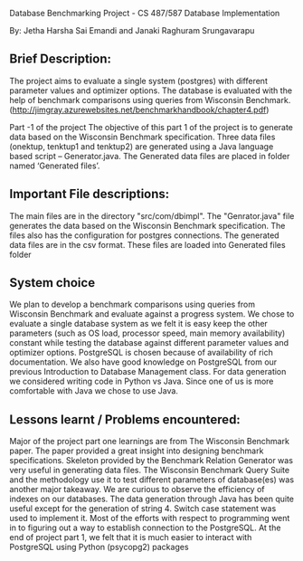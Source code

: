 Database Benchmarking Project - 
CS 487/587 Database Implementation

By: Jetha Harsha Sai Emandi and Janaki Raghuram Srungavarapu 

## Brief Description:
The project aims to evaluate a single system (postgres) with different parameter values and optimizer options. The database is evaluated with the help of benchmark comparisons using queries from Wisconsin Benchmark. 
(http://jimgray.azurewebsites.net/benchmarkhandbook/chapter4.pdf)

Part -1 of the project
The objective of this part 1 of the project is to generate data based on the Wisconsin Benchmark specification. Three data files (onektup, tenktup1 and tenktup2) are generated using a Java language based script – Generator.java. The Generated data files are placed in folder named ‘Generated files’.

## Important File descriptions:
The main files are in the directory "src/com/dbimpl". The "Genrator.java" file generates the data based on the Wisconsin Benchmark specification. The files also has the configuration for postgres connections.
The generated data files are in the csv format. These files are loaded into Generated files folder

## System choice
We plan to develop a benchmark comparisons using queries from Wisconsin Benchmark and evaluate against a progress system. We chose to evaluate a single database system as we felt it is easy keep the other parameters (such as OS load, processor speed, main memory availability) constant while testing the database against different parameter values and optimizer options. 
PostgreSQL is chosen because of availability of rich documentation. We also have good knowledge on PostgreSQL from our previous Introduction to Database Management class. 
For data generation we considered writing code in Python vs Java. Since one of us is more comfortable with Java we chose to use Java. 


## Lessons learnt / Problems encountered: 

Major of the project part one learnings are from The Wisconsin Benchmark paper. The paper provided a great insight into designing benchmark specifications. Skeleton provided by the Benchmark Relation Generator was very useful in generating data files. The Wisconsin Benchmark Query Suite and the methodology use it to test different parameters of database(es) was another major takeaway. We are curious to observe the efficiency of indexes on our databases.
The data generation through Java has been quite useful except for the generation of string 4. Switch case statement was used to implement it. Most of the efforts with respect to programming went in to figuring out a way to establish connection to the PostgreSQL. At the end of project part 1, we felt that it is much easier to interact with PostgreSQL using Python (psycopg2) packages

